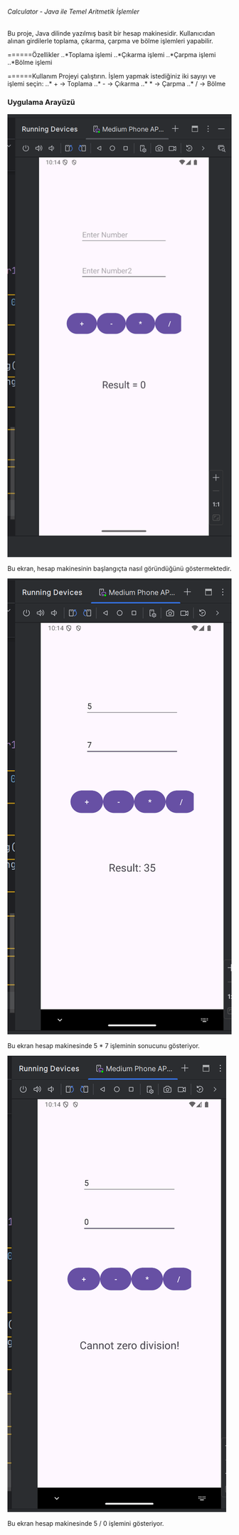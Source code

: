 ###### Calculator - Java ile Temel Aritmetik İşlemler
Bu proje, Java dilinde yazılmış basit bir hesap makinesidir. Kullanıcıdan alınan girdilerle toplama, çıkarma, çarpma ve bölme işlemleri yapabilir.

======Özellikler
..*Toplama işlemi
..*Çıkarma işlemi
..*Çarpma işlemi
..*Bölme işlemi

======Kullanım
Projeyi çalıştırın.
İşlem yapmak istediğiniz iki sayıyı ve işlemi seçin:
..* + -> Toplama
..* - -> Çıkarma
..* * -> Çarpma
..* / -> Bölme

### Uygulama Arayüzü
![Hesap Makinesi Arayüzü](app/src/main/res/drawable/simpleCalculator1.png)

Bu ekran, hesap makinesinin başlangıçta nasıl göründüğünü göstermektedir.

![Hesap Makinesi Arayüzü](app/src/main/res/drawable/simpleCalculator2.png)

Bu ekran hesap makinesinde 5 * 7 işleminin sonucunu gösteriyor.

![Hesap Makinesi Arayüzü](app/src/main/res/drawable/simpleCalculator3.png)

Bu ekran hesap makinesinde 5 / 0 işlemini gösteriyor.
